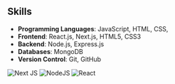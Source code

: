 ## Skills
- **Programming Languages**: JavaScript, HTML, CSS, 
- **Frontend**: React.js, Next.js, HTML5, CSS3
- **Backend**: Node.js, Express.js
- **Databases**: MongoDB
- **Version Control**: Git, GitHub


![Next JS](https://img.shields.io/badge/Next-black?style=for-the-badge&logo=next.js&logoColor=white)
![NodeJS](https://img.shields.io/badge/node.js-6DA55F?style=for-the-badge&logo=node.js&logoColor=white)
![React](https://img.shields.io/badge/react-%2320232a.svg?style=for-the-badge&logo=react&logoColor=%2361DAFB)
